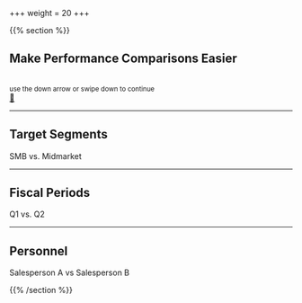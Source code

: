 +++
weight = 20
+++

{{% section %}}

## Make Performance Comparisons Easier

<br>
<small>
use the down arrow or swipe down to continue
</small>
<br>
<a href="#" class="navigate-down">🔽</a>

---

## Target Segments
SMB vs. Midmarket

---

## Fiscal Periods
Q1 vs. Q2

---

## Personnel
Salesperson A vs Salesperson B

{{% /section %}}

